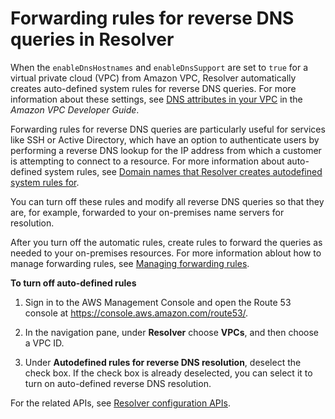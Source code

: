 # Forwarding rules for reverse DNS queries in Resolver<a name="resolver-automatic-forwarding-rules-reverse-dns"></a>

When the `enableDnsHostnames` and `enableDnsSupport` are set to `true` for a virtual private cloud \(VPC\) from Amazon VPC, Resolver automatically creates auto\-defined system rules for reverse DNS queries\. For more information about these settings, see [DNS attributes in your VPC](https://docs.aws.amazon.com/vpc/latest/userguide/vpc-dns.html#vpc-dns-support) in the *Amazon VPC Developer Guide*\.

Forwarding rules for reverse DNS queries are particularly useful for services like SSH or Active Directory, which have an option to authenticate users by performing a reverse DNS lookup for the IP address from which a customer is attempting to connect to a resource\. For more information about auto\-defined system rules, see [Domain names that Resolver creates autodefined system rules for](resolver.md#resolver-overview-forward-vpc-to-network-autodefined-rules)\. 

You can turn off these rules and modify all reverse DNS queries so that they are, for example, forwarded to your on\-premises name servers for resolution\.

After you turn off the automatic rules, create rules to forward the queries as needed to your on\-premises resources\. For more information ablout how to manage forwarding rules, see [Managing forwarding rules](resolver-rules-managing.md)\.<a name="resolver-automatic-reverse-rules-disable-procedure"></a>

**To turn off auto\-defined rules**

1. Sign in to the AWS Management Console and open the Route 53 console at [https://console\.aws\.amazon\.com/route53/](https://console.aws.amazon.com/route53/)\.

1. In the navigation pane, under **Resolver** choose **VPCs**, and then choose a VPC ID\.

1. Under **Autodefined rules for reverse DNS resolution**, deselect the check box\. If the check box is already deselected, you can select it to turn on auto\-defined reverse DNS resolution\.

For the related APIs, see [Resolver configuration APIs](https://docs.aws.amazon.com/Route53/latest/APIReference/API-actions-by-function.html#actions-by-function-resolver-configuration)\.